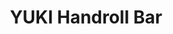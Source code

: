 ---
layout: place
title: YUKI Handroll Bar
permalink: /texas/austin/yuki-handroll-bar.html
stateAbbr: TX
stateName: Texas
cityName: Austin
seo:
  type: restaurant
  links: http://yukihandroll.com/
place_id: ChIJAykSq3A1W4YRYca6HwwrKXw
photos:
  - name: >-
      places/ChIJAykSq3A1W4YRYca6HwwrKXw/photos/AeeoHcJ5KBo6kXrvqKLM3g6Qm1NmRNedjTjait5D2M12EbSEPDhz-N-TCE0aUSpnbnbvPb7irEQiDkGdUQxJb1g8zfo7PVhubV5XvTvIYWlV7hn0nvi4yqxGX4zqq5xtq71oDelx2oXKAMoMonjNxMsge4ssj7GtROk6dxcQqfi2GB6ihOkeyNg011gBDX-_kBY3IYCSUJxv7gdlf_q8bhrgytaicrAWLvYnhqtmWtgNB_JtXlslrzsg-pLzKpTO_FD6WF1X6zLSb9HqBDe8t5aEw90vgkDmACWxaca-959OHgdH8-T5Gh0gmCw0cM_TUY9kw7p-gv64yGKAk0QS7uvJgdboDhRBvCu8xh0sr6YsG3or11pAPKGeCjJ1HrPX2uHvizO9HcDEwNTyZlQ5mbB1dr-01lGNdV8k61SU32F7no5YCw
    widthPx: 4032
    heightPx: 3024
    authorAttributions:
      - displayName: Yohan Ghang
        uri: https://maps.google.com/maps/contrib/108114263846272115338
        photoUri: >-
          https://lh3.googleusercontent.com/a-/ALV-UjUgVJ5JuzwxE4BDUEacslxgHe3P7z7vHoYwaHkQO4gGRt0QJ2haHg=s100-p-k-no-mo
    flagContentUri: >-
      https://www.google.com/local/imagery/report/?cb_client=maps_api_places.places_api&image_key=!1e10!2sCIHM0ogKEICAgICXwIi5YA&hl=en-US
    googleMapsUri: >-
      https://www.google.com/maps/place//data=!3m4!1e2!3m2!1sCIHM0ogKEICAgICXwIi5YA!2e10!4m2!3m1!1s0x865b3570ab122903:0x7c292b0c1fbac661
  - name: >-
      places/ChIJAykSq3A1W4YRYca6HwwrKXw/photos/AeeoHcL2CX8FUUS1Q70rMfCvZsOtd-I0P6ZkuVsbN9EhDq3IAejnMNDM2xclt0O6AXZAlP60eXSGgejWxi-RmAw7YaeSNKVEb8LP51fyDwrIB5Sd894nrwjrbOjV5wnn5mdm7f00FwbPPJf8A4nzWlCtS3qLT4dWmENIcb9ZSDjXsQSm62R4BawBPo1mfAClLUMXv1qn_ZZUXQHxmtbRhQj72eUF72rFz8mJUto94x_v7OKxiHoC63vkzCXuc3JSd5XDvAb5nlvp7sD87EPTZ-S5Zs6eQekgVVqFgaKU-8UnBumfLrJUSI0uhxQ_0qxiYK3TqaWYY7JXHIida7LwUZ1_BCAn9R7J5aVWNwDWwP985fFhAl2bdeMrEwoMuuwi8gM7HLFoSSbjsvuDd_d3iw-viTQ_mqbgwb3c86B8omBh4-OUCImD
    widthPx: 4000
    heightPx: 3000
    authorAttributions:
      - displayName: Tina Huang
        uri: https://maps.google.com/maps/contrib/102178503185837013840
        photoUri: >-
          https://lh3.googleusercontent.com/a-/ALV-UjXQjuiMahp6va4dXaVrwu9rkU1vulWqwM3C4UJBguaBnoDTw59KlQ=s100-p-k-no-mo
    flagContentUri: >-
      https://www.google.com/local/imagery/report/?cb_client=maps_api_places.places_api&image_key=!1e10!2sCIHM0ogKEICAgMCI9bPMiwE&hl=en-US
    googleMapsUri: >-
      https://www.google.com/maps/place//data=!3m4!1e2!3m2!1sCIHM0ogKEICAgMCI9bPMiwE!2e10!4m2!3m1!1s0x865b3570ab122903:0x7c292b0c1fbac661
  - name: >-
      places/ChIJAykSq3A1W4YRYca6HwwrKXw/photos/AeeoHcKBzwp4dx6uEXMRDPl4s99-fLX3WTA3gSoQ_kmFw0GxugEP9ZKEhdcFSkVS1ZsWbAbOdE2jD0oCDWP0HpQm9IGCHe56H8cG0J-XXz_sMEEC2qQk3NkuM5_U9MIfDH0HLNHF9R_DfqnG2cnFTz7drMKPKojA8-QnYO2oqqDDEgt6y21Rje4rsRrvBEDdfI8JlC3WtlUswakPiAJJVZjgUbh-LeUC8iAwSConDh4o3PEizbUEOvaznmYVcbJYsPh9yeG6tWdDRG4X5D1-auhKh4K3zSstX_0MoAvGbAFhgI9DR3yY3ISjtdM4PdQ3yKhGY_KbU1KyTAAw7PFsPARxEw4irFp9KgQL2O8IQWIExvpFF4G9SSiX3qz0A5LSuHFt-75NX9DPQGgfrip_ZWyDyVIbpu6fJmLmppGE6RSagWyq6TWl
    widthPx: 4032
    heightPx: 3024
    authorAttributions:
      - displayName: alex sataloff
        uri: https://maps.google.com/maps/contrib/103965903255306311168
        photoUri: >-
          https://lh3.googleusercontent.com/a-/ALV-UjXz2Q3M4Vrk6rwttu8ODAInd8pJxRLIOpt2_aESv9UgV00aQziO=s100-p-k-no-mo
    flagContentUri: >-
      https://www.google.com/local/imagery/report/?cb_client=maps_api_places.places_api&image_key=!1e10!2sCIHM0ogKEICAgIDz0tjS_wE&hl=en-US
    googleMapsUri: >-
      https://www.google.com/maps/place//data=!3m4!1e2!3m2!1sCIHM0ogKEICAgIDz0tjS_wE!2e10!4m2!3m1!1s0x865b3570ab122903:0x7c292b0c1fbac661
  - name: >-
      places/ChIJAykSq3A1W4YRYca6HwwrKXw/photos/AeeoHcIzDU6ndnISyjQrJHh8vHLc9JfoooQD1PTT1rgOxUBodlbHYA9-YVmsjYm-6-SFuxRWTkMORm_pyCx8bEGzrYRHcFX1J7w5mm2Kyujq7c28V8Vf7vPJwN-d5avtITiDYjOz-IKb1gBW0MTnzm7JijeZcxXy-crlG_Q_687b0BJ5cPL7xZQL0iOtKlxp0bGUnr99vL2EjbVifq5eqdotF0RxjjsiACzljNvKbTk4F-qEgRlVJESeYLZS3lsZETxNyE1-DJpLyi8xC0dKBpM16Q6kkXqm6FBRX8nuebzAcxGbj9rxRynsSP01GqkrHwPLPu96WJEueM5aHLNwGaFMnKIrwJ31GpcYvzQnDVDuR80dDOUbMOrnvr9wcubZw1NBepAy0DQ6X5yP6ZW6Ght3TPBLCuvg1zd6gd4WD4fnHBEQ68Fi
    widthPx: 4032
    heightPx: 3024
    authorAttributions:
      - displayName: John Smith
        uri: https://maps.google.com/maps/contrib/108610900973352691642
        photoUri: >-
          https://lh3.googleusercontent.com/a-/ALV-UjUExZ0rWG-DXa_T8XVw7Rcbyb47YYg4z4RGdfHrav11zOzn84giVw=s100-p-k-no-mo
    flagContentUri: >-
      https://www.google.com/local/imagery/report/?cb_client=maps_api_places.places_api&image_key=!1e10!2sCIHM0ogKEICAgICT2sqR5QE&hl=en-US
    googleMapsUri: >-
      https://www.google.com/maps/place//data=!3m4!1e2!3m2!1sCIHM0ogKEICAgICT2sqR5QE!2e10!4m2!3m1!1s0x865b3570ab122903:0x7c292b0c1fbac661
  - name: >-
      places/ChIJAykSq3A1W4YRYca6HwwrKXw/photos/AeeoHcJniDdQ2Ot9sQ-0IRoihQdWIPtbNOhNlwChmdy2lFyyPa2zaEFIXGu9Fm8FQwAZXqYNduGaFd4soKfqoURIu6SNYBbjtLxDJ367tWO3MOc-nrLfaPRTgek7HQ3bzscbk0al2jFE3eKQRg6_KBqUGFBCpbD7GMEn8uc_dWJHrLhiUP0w8-Q4qp8Wo1a9a248aZMUz9K2EG_Xn5VHZ1KeTwmGtsA_m5WqFmSNysJZHB9GdWy0emhZy7cCpmelaCniH5NYRGctHHeWmFEcMNgBrb7j6BdtD9d5mwDGAFG0kHQeVBNqYJ2nw284JveCwL3kP6qsFiKkumR0wNaI1d29PjEUumTXRaT4UYBK6tdVoZpTXhF-i-XksBBj6UCfZT2VLmrOyyMQpd7XyEhz1KZCDwHsN2l0pPz3Wgylr32gGLc
    widthPx: 3000
    heightPx: 4000
    authorAttributions:
      - displayName: Jesse (NOYDB)
        uri: https://maps.google.com/maps/contrib/116208730557548250934
        photoUri: >-
          https://lh3.googleusercontent.com/a/ACg8ocLtI67o_2V-l7aEXavsBfGp2h4uyk7cto6nV1Z68c9v0WpHCQ=s100-p-k-no-mo
    flagContentUri: >-
      https://www.google.com/local/imagery/report/?cb_client=maps_api_places.places_api&image_key=!1e10!2sCIHM0ogKEICAgMCgsrX0NQ&hl=en-US
    googleMapsUri: >-
      https://www.google.com/maps/place//data=!3m4!1e2!3m2!1sCIHM0ogKEICAgMCgsrX0NQ!2e10!4m2!3m1!1s0x865b3570ab122903:0x7c292b0c1fbac661
  - name: >-
      places/ChIJAykSq3A1W4YRYca6HwwrKXw/photos/AeeoHcLfOH6cTQ70gU6gsRoXowar9sjiXgruIGP7Tdq-Mq4S4q88ajAIPcm29W5STdpaNcSyfmTydh7lEaq7yb9K3XgAh8ImOEqfLTV2RFV25QiJM9ULpPKqaTsTpyvtDlpPWKElyIyCtosnoCOLFY9fEZOEYT4AbFGyf3NVYiy5mTBwmz_6ZnM1ZkJEncSs90pCbTUOl788ppzYkckGOmI-RKu8Jwvu3_t_zG38GJREO6XBxJbT5uVKP6IEUdDLWlZho-cgZcZFsqFkdZd6lQTwoxNd1SnkfxgvHBmd2IwMXtI9mTKXvCkF2OfaAQkC_FkrX-N6MQyUpM6z8T0PaeHg8WioYLc-ezzK2JsRLOVfVMhT4Y0BhlIguFrujawfvZpt-rFd4yn8jzZvDJRWa9iHLOPF_OgMG5IqQOGLJKDWi9T9SnY
    widthPx: 3024
    heightPx: 4032
    authorAttributions:
      - displayName: Yohan Ghang
        uri: https://maps.google.com/maps/contrib/108114263846272115338
        photoUri: >-
          https://lh3.googleusercontent.com/a-/ALV-UjUgVJ5JuzwxE4BDUEacslxgHe3P7z7vHoYwaHkQO4gGRt0QJ2haHg=s100-p-k-no-mo
    flagContentUri: >-
      https://www.google.com/local/imagery/report/?cb_client=maps_api_places.places_api&image_key=!1e10!2sCIHM0ogKEICAgICXwIi5kAE&hl=en-US
    googleMapsUri: >-
      https://www.google.com/maps/place//data=!3m4!1e2!3m2!1sCIHM0ogKEICAgICXwIi5kAE!2e10!4m2!3m1!1s0x865b3570ab122903:0x7c292b0c1fbac661
  - name: >-
      places/ChIJAykSq3A1W4YRYca6HwwrKXw/photos/AeeoHcJblTlgLnnXpc7jWrdibk2XNTD8SR9UJSLLeyuqHkJIiXvv1hFNI-njGD1hzjNoCA1Vi7r-5iPN-u7nWVf_VOBwyZuKDhlrXwyqoXi9g7gOmngs8keko7E5GxNGS_j-hMHtHZ1Fkpf2BT8HjmcVt8AjBuQLQUEEou4wqYXO2xpojnsnVFNYX0g6P4NKf2Cyl0FRnw5j80TMnV1z9YHCUKFZngXvXqgRANdayTBhB8og8FrpBbMuFkheJRXCLjcnLTa7jCeZfNv882yLv8CBgOkYW8QdgKde8HpGll4tkUBpk2HI7ADU8RFZDCw8xFEd98-xV1sBFTZbnRGS0jk1jL7Nj-Y5x4MWG3G_g-tk5gr9P2xch2s6d-n--siQ1DuYFQMlXOS4pDbbvFjhabqgGUbJI_NlIz1pTRlhbEiMu-AVjA
    widthPx: 4032
    heightPx: 3024
    authorAttributions:
      - displayName: Sabrina Pham
        uri: https://maps.google.com/maps/contrib/108556570245207730031
        photoUri: >-
          https://lh3.googleusercontent.com/a/ACg8ocKcuMhlwYTZnVlNCkPn3L9TLMEtN1bRhzDud0EvyT6E88vv344=s100-p-k-no-mo
    flagContentUri: >-
      https://www.google.com/local/imagery/report/?cb_client=maps_api_places.places_api&image_key=!1e10!2sCIHM0ogKEICAgICj28CvTg&hl=en-US
    googleMapsUri: >-
      https://www.google.com/maps/place//data=!3m4!1e2!3m2!1sCIHM0ogKEICAgICj28CvTg!2e10!4m2!3m1!1s0x865b3570ab122903:0x7c292b0c1fbac661
  - name: >-
      places/ChIJAykSq3A1W4YRYca6HwwrKXw/photos/AeeoHcIXbivRRtchFJdh4Gqa0ZdqBC4_03a42gqQ2xXfXhZHZLs-cPN8ljU2HQmKvhNNOtcHj4ooWTWML6ExI80w-jMLBwibeaumoS5JKjg1wIQnkGvxDDXumFI1eZSA8c3uylYRW7_LcqlBQnMRVf4IiD0FU5aDqjFdavxlWTJMA2qpHwlyxhorzVTu3jhUrU3pkW9peEqvpr0mJ45gsWH5Fao8G77zcpFQtXklG_MRrbz6bHFuOboHvMbTmeN7TXrWL0RWbsglRC7M6EEXDpCo8Affwym4EwT1kdCMdl0BG8-P7_e9RaR4dEa9hbuxaffNVa0IDr_-lL-1REWZAzSDYBD0rvnBEINqPhsKHw_jwIm7WkbkbMYbPpuLE_IBUMnn9VSzLK7KjMG3HY_Zb-b5wL5DLKOt4Y_oXjmjmGC5Ho8z1Eu7
    widthPx: 3000
    heightPx: 4000
    authorAttributions:
      - displayName: Jesse (NOYDB)
        uri: https://maps.google.com/maps/contrib/116208730557548250934
        photoUri: >-
          https://lh3.googleusercontent.com/a/ACg8ocLtI67o_2V-l7aEXavsBfGp2h4uyk7cto6nV1Z68c9v0WpHCQ=s100-p-k-no-mo
    flagContentUri: >-
      https://www.google.com/local/imagery/report/?cb_client=maps_api_places.places_api&image_key=!1e10!2sCIHM0ogKEICAgMCgsrX01QE&hl=en-US
    googleMapsUri: >-
      https://www.google.com/maps/place//data=!3m4!1e2!3m2!1sCIHM0ogKEICAgMCgsrX01QE!2e10!4m2!3m1!1s0x865b3570ab122903:0x7c292b0c1fbac661
  - name: >-
      places/ChIJAykSq3A1W4YRYca6HwwrKXw/photos/AeeoHcJzqxcPW73GixGcZ7CCKW-m11hYiIvK38n-JFTzYrxAqfVGthn5Z97HQ_osjSVwKlA04VRE5twIQMGqT6oHTrtW9mkFX0sqV3_TnVOyUGuNL9SRxbHU69jG7JIZWScqqiFas-1p5mkIxh2Q5914OEceVRg8d0hxKAv5LzIpiuDWbxP26V609vVO0Go90w4kRXUeIlvfTKCEqK8KPRx75_Gvu9y1L6XkpfFxrGrjt2iMzi1k59dElEKF1lXCdp_kvwEDJtiyZFz8wrU8RfG9wWjF7DzutKVFSGQq7OkN8qrVktW464iq_qdzoynvbJsRf-pP5V-7azuokd06iWczbJb-SsqTXgEqtHYl6bIzyfTr8RXHCW1agElP0VKXPPCK0jADGncdrwjk066ubmI2-ckP03ObZmF4qN8cjTPVvw
    widthPx: 4000
    heightPx: 3000
    authorAttributions:
      - displayName: OK LEE
        uri: https://maps.google.com/maps/contrib/105583857785178198699
        photoUri: >-
          https://lh3.googleusercontent.com/a-/ALV-UjXsAxN5rJr1mfqmoB1sQ3fssbTrcWmXTWme5NMm9vRcYDpQkSqM=s100-p-k-no-mo
    flagContentUri: >-
      https://www.google.com/local/imagery/report/?cb_client=maps_api_places.places_api&image_key=!1e10!2sCIHM0ogKEICAgIDJlIHsHw&hl=en-US
    googleMapsUri: >-
      https://www.google.com/maps/place//data=!3m4!1e2!3m2!1sCIHM0ogKEICAgIDJlIHsHw!2e10!4m2!3m1!1s0x865b3570ab122903:0x7c292b0c1fbac661
  - name: >-
      places/ChIJAykSq3A1W4YRYca6HwwrKXw/photos/AeeoHcIABc-TfkNAsfRyo5gos2BBtGlnQaXh2PEb6f6Ji4_vB-kcbczKFHMC3CpWqNr2uwHRxa-scGRtpGXa6oiaz09-rXFEtUT7MDzUuYEJrNlDQx4ovddYEdff5zE-6n2yiV_ogsECNmDq84A6a1OuVmzGd97HBeo9H3ho6J_wdO4eGjJHvZPqGrASWq2w-f7oprMkoKWUUTqO8poly3TYRenUuYfz6ohRI2yy6nKn289XTXoI9YZ49AfHubK0ijtjGvkHZtWkl5-hjBgUuul-lGnszttAoflougU5XKnUsBMBqUftXWjtdH_NCacngeGj-acRY6UHDSo4ilN_YOgZu3r3HDT_fJhtzQlf9ulkczgmsjwXJpGO05cop0hVbN5waCMYapOax6_ru3Ic0sn64wZF59KkPt-fMQGARtEzm9eLRs15
    widthPx: 3024
    heightPx: 4032
    authorAttributions:
      - displayName: Ellyn Ngo
        uri: https://maps.google.com/maps/contrib/105101833432893175987
        photoUri: >-
          https://lh3.googleusercontent.com/a-/ALV-UjU5SxZRvUe-N1nkQ0_7wiEP9DnJ_u6pJqSqrjt5jpdeC14UKeHN=s100-p-k-no-mo
    flagContentUri: >-
      https://www.google.com/local/imagery/report/?cb_client=maps_api_places.places_api&image_key=!1e10!2sCIHM0ogKEICAgIDTpIHniAE&hl=en-US
    googleMapsUri: >-
      https://www.google.com/maps/place//data=!3m4!1e2!3m2!1sCIHM0ogKEICAgIDTpIHniAE!2e10!4m2!3m1!1s0x865b3570ab122903:0x7c292b0c1fbac661
address: 6317 3 FM2244 Suite 330, Austin, TX 78746, USA
street: 6317 3 FM2244 Suite 330
city: Austin
state: TX
zip: '78746'
country: USA
neighborhood: Barton Creek Mall
latitude: '30.296016'
longitude: '-97.831819'
accessibility_options:
  wheelchairAccessibleParking: true
  wheelchairAccessibleEntrance: true
  wheelchairAccessibleRestroom: true
  wheelchairAccessibleSeating: true
business_status: OPERATIONAL
name: YUKI Handroll Bar
google_maps_links:
  directionsUri: >-
    https://www.google.com/maps/dir//''/data=!4m7!4m6!1m1!4e2!1m2!1m1!1s0x865b3570ab122903:0x7c292b0c1fbac661!3e0
  placeUri: https://maps.google.com/?cid=8946729465820137057
  writeAReviewUri: >-
    https://www.google.com/maps/place//data=!4m3!3m2!1s0x865b3570ab122903:0x7c292b0c1fbac661!12e1
  reviewsUri: >-
    https://www.google.com/maps/place//data=!4m4!3m3!1s0x865b3570ab122903:0x7c292b0c1fbac661!9m1!1b1
  photosUri: >-
    https://www.google.com/maps/place//data=!4m3!3m2!1s0x865b3570ab122903:0x7c292b0c1fbac661!10e5
primary_type: Restaurant
opening_hours:
  regular: null
  current: null
secondary_opening_hours:
  regular:
    weekdayDescriptions: null
    type: null
  current:
    weekdayDescriptions: null
    type: null
phone: (512) 344-9797
price_level: PRICE_LEVEL_MODERATE
price_range: $30 &ndash; $50
rating: '4.5'
rating_count: 0
website: http://yukihandroll.com/
description: >-
  Discover YUKI Handroll Bar in Austin, TX$$$YUKI Handroll Bar in Austin, TX,
  stands out as a casual spot for enjoying fresh sushi and sashimi in a relaxed
  atmosphere. This eatery offers a selection of hand rolls, starters, and
  Japanese-inspired dishes, complemented by beverages like beer, wine, and sake,
  making it ideal for a laid-back meal. With its accessible features including
  wheelchair-friendly parking and seating, it's designed to welcome everyone
  seeking quality dining options. The menu highlights top-notch ingredients that
  elevate simple rolls into memorable bites, appealing to those exploring sushi
  restaurants in the area. For anyone hunting for the best sushi near me, this
  place delivers a straightforward yet enjoyable experience that captures the
  essence of Japanese cuisine.
generative_summary: >-
  Discover YUKI Handroll Bar in Austin, TX$$$YUKI Handroll Bar in Austin, TX,
  stands out as a casual spot for enjoying fresh sushi and sashimi in a relaxed
  atmosphere. This eatery offers a selection of hand rolls, starters, and
  Japanese-inspired dishes, complemented by beverages like beer, wine, and sake,
  making it ideal for a laid-back meal. With its accessible features including
  wheelchair-friendly parking and seating, it's designed to welcome everyone
  seeking quality dining options. The menu highlights top-notch ingredients that
  elevate simple rolls into memorable bites, appealing to those exploring sushi
  restaurants in the area. For anyone hunting for the best sushi near me, this
  place delivers a straightforward yet enjoyable experience that captures the
  essence of Japanese cuisine.
generative_disclosure: Summarized by AI using the Grok-3-Mini model.
reviews:
  - name: >-
      places/ChIJAykSq3A1W4YRYca6HwwrKXw/reviews/ChZDSUhNMG9nS0VJQ0FnTUNnc3JYMEZREAE
    relativePublishTimeDescription: a month ago
    rating: 5
    text:
      text: >-
        I had been noticing this sushi place driving along 620 a few times. I
        was feeling like sushi and decided to check it out. The inside is nice
        and is decorated really well. The whole restaurant is bar seating just
        so you know. I ordered the seaweed salad and the 6 hand roll special.
        The handrolls were really good and the ingredients in each one tested
        top notch. Menu contains a few starters, a few sushi/nigiri options,
        hand rolls and a small dessert section.Place would be a good spot for a
        date if both parties are into sushi. The place is still in the new to
        the area but it is definitely worth a check it out,
      languageCode: en
    originalText:
      text: >-
        I had been noticing this sushi place driving along 620 a few times. I
        was feeling like sushi and decided to check it out. The inside is nice
        and is decorated really well. The whole restaurant is bar seating just
        so you know. I ordered the seaweed salad and the 6 hand roll special.
        The handrolls were really good and the ingredients in each one tested
        top notch. Menu contains a few starters, a few sushi/nigiri options,
        hand rolls and a small dessert section.Place would be a good spot for a
        date if both parties are into sushi. The place is still in the new to
        the area but it is definitely worth a check it out,
      languageCode: en
    authorAttribution:
      displayName: Jesse (NOYDB)
      uri: https://www.google.com/maps/contrib/116208730557548250934/reviews
      photoUri: >-
        https://lh3.googleusercontent.com/a/ACg8ocLtI67o_2V-l7aEXavsBfGp2h4uyk7cto6nV1Z68c9v0WpHCQ=s128-c0x00000000-cc-rp-mo-ba4
    publishTime: '2025-02-15T18:01:32.234540Z'
    flagContentUri: >-
      https://www.google.com/local/review/rap/report?postId=ChZDSUhNMG9nS0VJQ0FnTUNnc3JYMEZREAE&d=17924085&t=1
    googleMapsUri: >-
      https://www.google.com/maps/reviews/data=!4m6!14m5!1m4!2m3!1sChZDSUhNMG9nS0VJQ0FnTUNnc3JYMEZREAE!2m1!1s0x865b3570ab122903:0x7c292b0c1fbac661
  - name: >-
      places/ChIJAykSq3A1W4YRYca6HwwrKXw/reviews/ChZDSUhNMG9nS0VJQ0FnSUNYd0lpNVFBEAE
    relativePublishTimeDescription: 6 months ago
    rating: 5
    text:
      text: >-
        Finally was able to check this place out and so we went for our
        anniversary.  The sushi was fresh and the hand rolls were very good.  It
        was a unique and fun experience and I’m glad they opened this second
        location closer to us!
      languageCode: en
    originalText:
      text: >-
        Finally was able to check this place out and so we went for our
        anniversary.  The sushi was fresh and the hand rolls were very good.  It
        was a unique and fun experience and I’m glad they opened this second
        location closer to us!
      languageCode: en
    authorAttribution:
      displayName: Yohan Ghang
      uri: https://www.google.com/maps/contrib/108114263846272115338/reviews
      photoUri: >-
        https://lh3.googleusercontent.com/a-/ALV-UjUgVJ5JuzwxE4BDUEacslxgHe3P7z7vHoYwaHkQO4gGRt0QJ2haHg=s128-c0x00000000-cc-rp-mo-ba3
    publishTime: '2024-10-12T04:50:59.552430Z'
    flagContentUri: >-
      https://www.google.com/local/review/rap/report?postId=ChZDSUhNMG9nS0VJQ0FnSUNYd0lpNVFBEAE&d=17924085&t=1
    googleMapsUri: >-
      https://www.google.com/maps/reviews/data=!4m6!14m5!1m4!2m3!1sChZDSUhNMG9nS0VJQ0FnSUNYd0lpNVFBEAE!2m1!1s0x865b3570ab122903:0x7c292b0c1fbac661
  - name: >-
      places/ChIJAykSq3A1W4YRYca6HwwrKXw/reviews/ChZDSUhNMG9nS0VJQ0FnSUMzM0xmT0RnEAE
    relativePublishTimeDescription: 5 months ago
    rating: 5
    text:
      text: >-
        My new favorite Austin sushi spot! The fish quality is impeccable and
        better than the coast. Cost is very reasonable. Service is on point,
        attentive, and makes things right with the customers. I'll be back.
      languageCode: en
    originalText:
      text: >-
        My new favorite Austin sushi spot! The fish quality is impeccable and
        better than the coast. Cost is very reasonable. Service is on point,
        attentive, and makes things right with the customers. I'll be back.
      languageCode: en
    authorAttribution:
      displayName: Ethan
      uri: https://www.google.com/maps/contrib/101942538696178045863/reviews
      photoUri: >-
        https://lh3.googleusercontent.com/a-/ALV-UjWBQxeaSuxIoPQPKb0DWEO3SIhfIrl9nhenX6vlrdSS93UjqhWDWA=s128-c0x00000000-cc-rp-mo-ba4
    publishTime: '2024-11-03T20:20:05.495315Z'
    flagContentUri: >-
      https://www.google.com/local/review/rap/report?postId=ChZDSUhNMG9nS0VJQ0FnSUMzM0xmT0RnEAE&d=17924085&t=1
    googleMapsUri: >-
      https://www.google.com/maps/reviews/data=!4m6!14m5!1m4!2m3!1sChZDSUhNMG9nS0VJQ0FnSUMzM0xmT0RnEAE!2m1!1s0x865b3570ab122903:0x7c292b0c1fbac661
  - name: >-
      places/ChIJAykSq3A1W4YRYca6HwwrKXw/reviews/ChZDSUhNMG9nS0VJQ0FnTUNJOWJQTWN3EAE
    relativePublishTimeDescription: a week ago
    rating: 4
    text:
      text: >-
        The food was ok, considering it's in Austin. They plated the sushi
        beautifully, and the service was great.
      languageCode: en
    originalText:
      text: >-
        The food was ok, considering it's in Austin. They plated the sushi
        beautifully, and the service was great.
      languageCode: en
    authorAttribution:
      displayName: Tina Huang
      uri: https://www.google.com/maps/contrib/102178503185837013840/reviews
      photoUri: >-
        https://lh3.googleusercontent.com/a-/ALV-UjXQjuiMahp6va4dXaVrwu9rkU1vulWqwM3C4UJBguaBnoDTw59KlQ=s128-c0x00000000-cc-rp-mo-ba4
    publishTime: '2025-04-03T20:13:32.694912Z'
    flagContentUri: >-
      https://www.google.com/local/review/rap/report?postId=ChZDSUhNMG9nS0VJQ0FnTUNJOWJQTWN3EAE&d=17924085&t=1
    googleMapsUri: >-
      https://www.google.com/maps/reviews/data=!4m6!14m5!1m4!2m3!1sChZDSUhNMG9nS0VJQ0FnTUNJOWJQTWN3EAE!2m1!1s0x865b3570ab122903:0x7c292b0c1fbac661
  - name: >-
      places/ChIJAykSq3A1W4YRYca6HwwrKXw/reviews/ChdDSUhNMG9nS0VJQ0FnSURieDRlZXlRRRAB
    relativePublishTimeDescription: 8 months ago
    rating: 1
    text:
      text: >-
        Very disappointed with second visit


        I went to Yuki a few months back for my birthday and really enjoyed the
        food. The rolls were delicious and service was good.


        I just went back and had a very different experience. The rolls were so
        disappointing, there was barely any fish and no rice in them. The
        service was also much worse.


        Here are pictures of the rolls the last time, and then the first visit.
      languageCode: en
    originalText:
      text: >-
        Very disappointed with second visit


        I went to Yuki a few months back for my birthday and really enjoyed the
        food. The rolls were delicious and service was good.


        I just went back and had a very different experience. The rolls were so
        disappointing, there was barely any fish and no rice in them. The
        service was also much worse.


        Here are pictures of the rolls the last time, and then the first visit.
      languageCode: en
    authorAttribution:
      displayName: Cyrus Buhariwalla
      uri: https://www.google.com/maps/contrib/107758683899085969282/reviews
      photoUri: >-
        https://lh3.googleusercontent.com/a-/ALV-UjVbbXy8qaj55EeeD1m-WXc1SUuF9hgeXbxVPnTsxzSy5TCqYemv=s128-c0x00000000-cc-rp-mo-ba3
    publishTime: '2024-08-10T15:51:35.334289Z'
    flagContentUri: >-
      https://www.google.com/local/review/rap/report?postId=ChdDSUhNMG9nS0VJQ0FnSURieDRlZXlRRRAB&d=17924085&t=1
    googleMapsUri: >-
      https://www.google.com/maps/reviews/data=!4m6!14m5!1m4!2m3!1sChdDSUhNMG9nS0VJQ0FnSURieDRlZXlRRRAB!2m1!1s0x865b3570ab122903:0x7c292b0c1fbac661
review_summary: >-
  What Customers Are Saying$$$Folks who visit YUKI Handroll Bar often praise the
  fresh fish and tasty hand rolls that make for a fun and satisfying meal,
  perfect for casual outings or date nights. Many appreciate the attentive
  service and reasonable prices, noting how it adds up to a welcoming vibe
  that's easy to enjoy. While most experiences highlight the high-quality
  ingredients and overall atmosphere, a few mention occasional inconsistencies
  with portions, but these don't overshadow the positives. Overall, it's a spot
  that keeps drawing people back for its unique take on sushi, blending
  simplicity with great flavors. If you're on the hunt for sushi places near me,
  this one comes across as a solid choice that delivers on freshness and fun
  without any major letdowns.
review_disclosure: Summarized by AI using the Grok-3-Mini model.
parking_options:
  freeParkingLot: true
  freeStreetParking: true
payment_options:
  acceptsCreditCards: true
  acceptsCashOnly: false
allow_dogs: null
curbside_pickup: false
delivery: true
dine_in: true
good_for_children: false
good_for_groups: null
good_for_sports: false
live_music: false
menu_for_children: false
outdoor_seating: false
reservable: null
restroom: true
serves_beer: true
serves_breakfast: null
serves_brunch: null
serves_cocktails: null
serves_coffee: null
serves_dinner: true
serves_dessert: true
serves_lunch: true
serves_vegetarian_food: null
serves_wine: true
takeout: true
update_category: pro
places_description: null

---